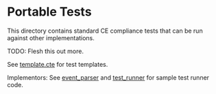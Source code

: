 Portable Tests
==============

This directory contains standard CE compliance tests that can be run against other implementations.

TODO: Flesh this out more.

See [template.cte](template.cte) for test templates.

Implementors: See [event_parser](../test/event_parser) and [test_runner](../test/test_runner) for sample test runner code.
